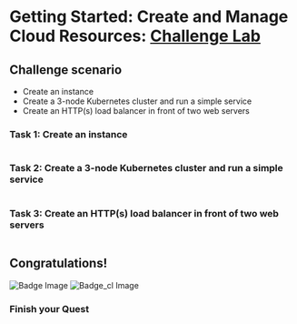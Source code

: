 # Getting Started: Create and Manage Cloud Resources: [Challenge Lab](https://www.qwiklabs.com/focuses/10258?parent=catalog)

## Challenge scenario
- Create an instance
- Create a 3-node Kubernetes cluster and run a simple service
- Create an HTTP(s) load balancer in front of two web servers


### Task 1: Create an instance

```

```

### Task 2: Create a 3-node Kubernetes cluster and run a simple service

```

```

### Task 3: Create an HTTP(s) load balancer in front of two web servers
```

```


## Congratulations!
![Badge Image](https://github.com/kkkkk317/qwiklabs-gcp/blob/main/img/Perform-Foundational-Infrastructure-Tasks-in-Google-Cloud.png) ![Badge_cl Image](https://github.com/kkkkk317/qwiklabs-gcp/blob/main/img/Perform-Foundational-Infrastructure-Tasks-in-Google-Cloud-cl.png)

### Finish your Quest



